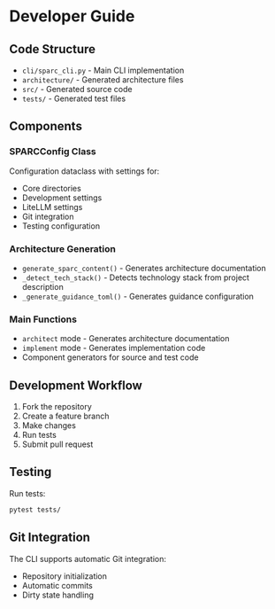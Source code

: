 # Developer Guide

## Code Structure

- `cli/sparc_cli.py` - Main CLI implementation
- `architecture/` - Generated architecture files
- `src/` - Generated source code
- `tests/` - Generated test files

## Components

### SPARCConfig Class
Configuration dataclass with settings for:
- Core directories
- Development settings
- LiteLLM settings
- Git integration
- Testing configuration

### Architecture Generation
- `generate_sparc_content()` - Generates architecture documentation
- `_detect_tech_stack()` - Detects technology stack from project description
- `_generate_guidance_toml()` - Generates guidance configuration

### Main Functions
- `architect` mode - Generates architecture documentation
- `implement` mode - Generates implementation code
- Component generators for source and test code

## Development Workflow

1. Fork the repository
2. Create a feature branch
3. Make changes
4. Run tests
5. Submit pull request

## Testing

Run tests:
```bash
pytest tests/
```

## Git Integration

The CLI supports automatic Git integration:
- Repository initialization
- Automatic commits
- Dirty state handling
